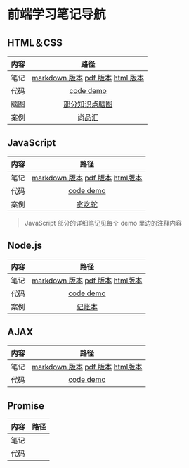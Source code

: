 # 前端学习笔记导航

## HTML＆CSS

| 内容  |                                                           路径                                                            |
| :---: | :-----------------------------------------------------------------------------------------------------------------------: |
| 笔记  | [markdown 版本](./1-HTML+CSS/HTML+CSS.md)  [pdf 版本](./1-HTML+CSS/HTML+CSS.pdf)  [html 版本](./1-HTML+CSS/HTML+CSS.html) |
| 代码  |                                              [code demo](./1-HTML+CSS/CODES)                                              |
| 脑图  |                                           [部分知识点脑图](./1-HTML+CSS/MINDS)                                            |
| 案例  |                                            [尚品汇](./1-HTML+CSS/CODES/尚品汇)                                            |

## JavaScript

| 内容  |                                                                 路径                                                                 |
| :---: | :----------------------------------------------------------------------------------------------------------------------------------: |
| 笔记  | [markdown 版本](./2-JavaScript/JavaScript.md)  [pdf 版本](./2-JavaScript/JavaScript.pdf)  [html版本](./2-JavaScript/JavaScript.html) |
| 代码  |                                                  [code demo](./2-JavaScript/CODES)                                                   |
| 案例  |                                             [贪吃蛇](./2-JavaScript/CODES/练习：贪吃蛇)                                              |

> JavaScript 部分的详细笔记见每个 demo 里边的注释内容

## Node.js

| 内容  |                                                        路径                                                        |
| :---: | :----------------------------------------------------------------------------------------------------------------: |
| 笔记  | [markdown 版本](./3-Node.js/Node.js.md)  [pdf 版本](./3-Node.js/Node.js.pdf)  [html版本](./3-Node.js/Node.js.html) |
| 代码  |                                           [code demo](./3-Node.js/CODES)                                           |
| 案例  |                                         [记账本](./3-Node.js/CODES/记账本)                                         |

## AJAX
| 内容 |                             路径                             |
| :--: | :----------------------------------------------------------: |
| 笔记 | [markdown 版本](./4-Ajax/Ajax.md)  [pdf 版本](./4-Ajax/Ajax.pdf)  [html版本](./4-Ajax/Ajax.html) |
| 代码 |                 [code demo](./4-Ajax/CODES)                  |

## Promise

| 内容 | 路径 |
| :--: | :--: |
| 笔记 |      |
| 代码 |      |

